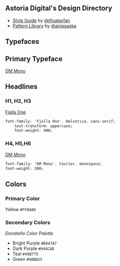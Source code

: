 ## Astoria Digital's Design Directory

- [Style Guide](https://www.figma.com/file/LXKWblcPXToV1uVakYXbhB/Astoria-Digital?node-id=133%3A3) by [@lifualexfan](http://github.com/lifualexfan)
- [Pattern Library](https://www.figma.com/proto/4qqHCvcrTdm6kqwJHDUde3/Astoria-Digital-Pattern-Library?node-id=358%3A212&scaling=scale-down) by [@aniagaska](https://github.com/aniagaska)

## Typefaces

## Primary Typeface

[DM Mono](https://fonts.google.com/specimen/DM+Mono)

## Headlines

### H1, H2, H3
[Fjalla One](https://fonts.google.com/specimen/Fjalla+One) 

```css
font-family: 'Fjalla One', Helvetica, sans-serif;
    text-transform: uppercase;
    font-weight: 400;
```
### H4, H5,H6
[DM Mono](https://fonts.google.com/specimen/DM+Mono)

```css
font-family: 'DM Mono', Courier, monospace;
font-weight: 300;
```

## Colors

### Primary Color

Yellow `#FFDA00`

### Secondary Colors

*Donatello Color Palette*

* Bright Purple `#B947A7`
* Dark Purple `#944CAD`
* Teal `#49B775`
* Green `#98BB35`
